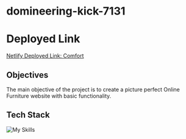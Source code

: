 # domineering-kick-7131
# Deployed Link

[Netlify Deployed Link:  Comfort](https://650b2e92a26a062409039b60--melodic-beijinho-4b58db.netlify.app/)
## Objectives
The main objective of the project is to create a picture perfect Online Furniture website with basic functionality.
## Tech Stack

![My Skills](https://skills.thijs.gg/icons?i=html,css,js)
